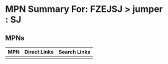 



# MPN Summary For: FZEJSJ > jumper : SJ

## MPNs
  

|MPN|Direct Links|Search Links|
| :--- | :--- | :--- |
||||
